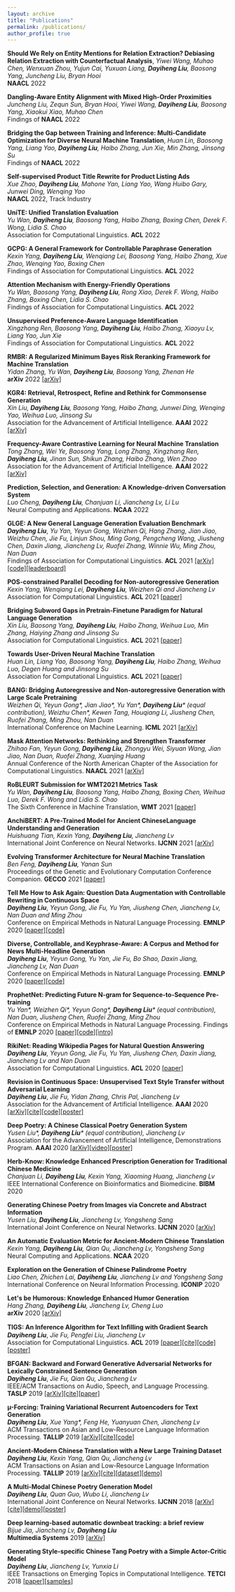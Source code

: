```yaml
---
layout: archive
title: "Publications"
permalink: /publications/
author_profile: true
---
```

**Should We Rely on Entity Mentions for Relation Extraction? Debiasing Relation Extraction with Counterfactual Analysis**, *Yiwei Wang, Muhao Chen, Wenxuan Zhou, Yujun Cai, Yuxuan Liang, **Dayiheng Liu**, Baosong Yang, Juncheng Liu, Bryan Hooi*  
**NAACL** 2022 

**Dangling-Aware Entity Alignment with Mixed High-Order Proximities**  
*Juncheng Liu, Zequn Sun, Bryan Hooi, Yiwei Wang, **Dayiheng Liu**, Baosong Yang, Xiaokui Xiao, Muhao Chen*  
Findings of **NAACL** 2022 

**Bridging the Gap between Training and Inference: Multi-Candidate Optimization for Diverse Neural Machine Translation**, *Huan Lin, Baosong Yang, Liang Yao, **Dayiheng Liu**, Haibo Zhang, Jun Xie, Min Zhang, Jinsong Su*  
Findings of **NAACL** 2022 

**Self-supervised Product Title Rewrite for Product Listing Ads**  
*Xue Zhao, **Dayiheng Liu**, Mahone Yan, Liang Yao, Wang Huibo Gary, Junwei Ding, Wenqing Yao*  
**NAACL** 2022, Track Industry

**UniTE: Unified Translation Evaluation**  
*Yu Wan, **Dayiheng Liu**, Baosong Yang, Haibo Zhang, Boxing Chen, Derek F. Wong, Lidia S. Chao*  
Association for Computational Linguistics. **ACL** 2022  

**GCPG: A General Framework for Controllable Paraphrase Generation**  
*Kexin Yang, **Dayiheng Liu**, Wenqiang Lei, Baosong Yang, Haibo Zhang, Xue Zhao, Wenqing Yao, Boxing Chen*  
Findings of Association for Computational Linguistics. **ACL** 2022  

**Attention Mechanism with Energy-Friendly Operations**  
*Yu Wan, Baosong Yang, **Dayiheng Liu**, Rong Xiao, Derek F. Wong, Haibo Zhang, Boxing Chen, Lidia S. Chao*  
Findings of Association for Computational Linguistics. **ACL** 2022  

**Unsupervised Preference-Aware Language Identification**  
*Xingzhang Ren, Baosong Yang, **Dayiheng Liu**, Haibo Zhang, Xiaoyu Lv, Liang Yao, Jun Xie*  
Findings of Association for Computational Linguistics. **ACL** 2022   

**RMBR: A Regularized Minimum Bayes Risk Reranking Framework for Machine Translation**  
*Yidan Zhang, Yu Wan, **Dayiheng Liu**, Baosong Yang, Zhenan He*  
**arXiv** 2022 [[arXiv]](https://arxiv.org/abs/2203.00201) 

**KGR4: Retrieval, Retrospect, Refine and Rethink for Commonsense Generation**  
*Xin Liu, **Dayiheng Liu**, Baosong Yang, Haibo Zhang, Junwei Ding, Wenqing Yao, Weihua Luo, Jinsong Su*  
Association for the Advancement of Artificial Intelligence. **AAAI** 2022 [[arXiv]](https://arxiv.org/abs/2112.08266)

**Frequency-Aware Contrastive Learning for Neural Machine Translation**  
*Tong Zhang, Wei Ye, Baosong Yang, Long Zhang, Xingzhang Ren, **Dayiheng Liu**, Jinan Sun, Shikun Zhang, Haibo Zhang, Wen Zhao*  
Association for the Advancement of Artificial Intelligence. **AAAI** 2022 [[arXiv]](https://arxiv.org/abs/2112.14484)

**Prediction, Selection, and Generation: A Knowledge-driven Conversation System**   
*Luo Cheng, **Dayiheng Liu**, Chanjuan Li, Jiancheng Lv, Li Lu*   
Neural Computing and Applications. **NCAA** 2022   

**GLGE: A New General Language Generation Evaluation Benchmark**   
***Dayiheng Liu***, *Yu Yan, Yeyun Gong, Weizhen Qi, Hang Zhang, Jian Jiao, Weizhu Chen, Jie Fu, Linjun Shou, Ming Gong, Pengcheng Wang, Jiusheng Chen, Daxin Jiang, Jiancheng Lv, Ruofei Zhang, Winnie Wu, Ming Zhou, Nan Duan*  
Findings of Association for Computational Linguistics. **ACL** 2021 [[arXiv]](https://arxiv.org/abs/2011.11928)[[code]](https://github.com/microsoft/glge)[[leaderboard]](https://microsoft.github.io/glge/)

**POS-constrained Parallel Decoding for Non-autoregressive Generation**   
*Kexin Yang, Wenqiang Lei, **Dayiheng Liu**, Weizhen Qi and Jiancheng Lv*  
Association for Computational Linguistics. **ACL** 2021 [[paper]](https://aclanthology.org/2021.acl-long.467.pdf)

**Bridging Subword Gaps in Pretrain-Finetune Paradigm for Natural Language Generation**   
*Xin Liu, Baosong Yang, **Dayiheng Liu**, Haibo Zhang, Weihua Luo, Min Zhang, Haiying Zhang and Jinsong Su*  
Association for Computational Linguistics. **ACL** 2021 [[paper]](https://aclanthology.org/2021.acl-long.468.pdf)

**Towards User-Driven Neural Machine Translation**   
*Huan Lin, Liang Yao, Baosong Yang, **Dayiheng Liu**, Haibo Zhang, Weihua Luo, Degen Huang and Jinsong Su*  
Association for Computational Linguistics. **ACL** 2021 [[paper]](https://aclanthology.org/2021.acl-long.310.pdf)

**BANG: Bridging Autoregressive and Non-autoregressive Generation with Large Scale Pretraining**   
*Weizhen Qi, Yeyun Gong\*, Jian Jiao\*, Yu Yan\*, **Dayiheng Liu**\* (equal contribution), Weizhu Chen\*, Kewen Tang, Houqiang Li, Jiusheng Chen, Ruofei Zhang, Ming Zhou, Nan Duan*  
International Conference on Machine Learning. **ICML** 2021 [[arXiv]](https://arxiv.org/abs/2012.15525)

**Mask Attention Networks: Rethinking and Strengthen Transformer**   
*Zhihao Fan, Yeyun Gong, **Dayiheng Liu**, Zhongyu Wei, Siyuan Wang, Jian Jiao, Nan Duan, Ruofei Zhang, Xuanjing Huang*  
Annual Conference of the North American Chapter of the Association for Computational Linguistics. **NAACL** 2021 [[arXiv]](https://arxiv.org/abs/2103.13597)

**RoBLEURT Submission for WMT2021 Metrics Task**  
*Yu Wan, **Dayiheng Liu**, Baosong Yang, Haibo Zhang, Boxing Chen, Weihua Luo, Derek F. Wong and Lidia S. Chao*  
The Sixth Conference in Machine Translation, **WMT** 2021 [[paper]](https://aclanthology.org/2021.wmt-1.114/)

**AnchiBERT: A Pre-Trained Model for Ancient ChineseLanguage Understanding and Generation**  
*Huishuang Tian, Kexin Yang, **Dayiheng Liu**, Jiancheng Lv*  
International Joint Conference on Neural Networks. **IJCNN** 2021 [[arXiv]](https://arxiv.org/abs/2009.11473) 

**Evolving Transformer Architecture for Neural Machine Translation**  
*Ben Feng, **Dayiheng Liu**, Yanan Sun*  
Proceedings of the Genetic and Evolutionary Computation Conference Companion. **GECCO** 2021 [[paper]](https://dl.acm.org/doi/abs/10.1145/3449726.3459441) 

**Tell Me How to Ask Again: Question Data Augmentation with Controllable Rewriting in Continuous Space**   
***Dayiheng Liu***, *Yeyun Gong, Jie Fu, Yu Yan, Jiusheng Chen, Jiancheng Lv, Nan Duan and Ming Zhou*  
Conference on Empirical Methods in Natural Language Processing. **EMNLP** 2020 [[paper]](https://www.aclweb.org/anthology/2020.emnlp-main.467.pdf)[[code]](https://github.com/dayihengliu/CRQDA)

**Diverse, Controllable, and Keyphrase-Aware: A Corpus and Method for News Multi-Headline Generation**   
***Dayiheng Liu***, *Yeyun Gong, Yu Yan, Jie Fu, Bo Shao, Daxin Jiang, Jiancheng Lv, Nan Duan*   
Conference on Empirical Methods in Natural Language Processing. **EMNLP** 2020 [[paper]](https://www.aclweb.org/anthology/2020.emnlp-main.505.pdf)[[code]](https://github.com/dayihengliu/KeyMultiHeadline)

**ProphetNet: Predicting Future N-gram for Sequence-to-Sequence Pre-training**  
*Yu Yan\*, Weizhen Qi\*, Yeyun Gong\*, **Dayiheng Liu**\* (equal contribution), Nan Duan, Jiusheng Chen, Ruofei Zhang, Ming Zhou*  
Conference on Empirical Methods in Natural Language Processing. Findings of **EMNLP** 2020 [[paper]](https://www.aclweb.org/anthology/2020.findings-emnlp.217.pdf)[[code]](https://github.com/microsoft/ProphetNet)[[intro]](https://www.msra.cn/zh-cn/news/features/prophetnet)
 
**RikiNet: Reading Wikipedia Pages for Natural Question Answering**  
***Dayiheng Liu***, *Yeyun Gong, Jie Fu, Yu Yan, Jiusheng Chen, Daxin Jiang, Jiancheng Lv and Nan Duan*  
Association for Computational Linguistics. **ACL** 2020 [[paper]](https://www.aclweb.org/anthology/2020.acl-main.604/)  

**Revision in Continuous Space: Unsupervised Text Style Transfer without Adversarial Learning**  
***Dayiheng Liu***, *Jie Fu, Yidan Zhang, Chris	Pal, Jiancheng Lv*   
Association for the Advancement of Artificial Intelligence. **AAAI** 2020 [[arXiv]](https://arxiv.org/abs/1905.12304)[[cite]](https://dayihengliu.github.io/publications/liu19style.bib)[[code]](https://github.com/dayihengliu/Fine-Grained-Style-Transfer)[[poster]](https://dayihengliu.github.io/talks/AAAI20Poster.pdf) 

**Deep Poetry: A Chinese Classical Poetry Generation System**  
*Yusen Liu\*, **Dayiheng Liu**\* (equal contribution), Jiancheng Lv*  
 Association for the Advancement of Artificial Intelligence, Demonstrations Program. **AAAI** 2020 [[arXiv]](https://arxiv.org/abs/1911.08212)[[video]](https://youtu.be/jD1R_u9TA3M)[[poster]](https://dayihengliu.github.io/talks/AAAI20Demo.pdf)

**Herb-Know: Knowledge Enhanced Prescription Generation for Traditional Chinese Medicine**  
*Chanjuan Li, **Dayiheng Liu**, Kexin Yang, Xiaoming Huang, Jiancheng Lv*  
IEEE International Conference on Bioinformatics and Biomedicine. **BIBM** 2020

**Generating Chinese Poetry from Images via Concrete and Abstract Information**  
*Yusen Liu, **Dayiheng Liu**, Jiancheng Lv, Yongsheng Sang*  
International Joint Conference on Neural Networks. **IJCNN** 2020 [[arXiv]](https://arxiv.org/abs/2003.10773)

**An Automatic Evaluation Metric for Ancient-Modern Chinese Translation**  
*Kexin Yang, **Dayiheng Liu**, Qian Qu, Jiancheng Lv, Yongsheng Sang*  
Neural Computing and Applications. **NCAA** 2020

**Exploration on the Generation of Chinese Palindrome Poetry**  
*Liao Chen, Zhichen Lai, **Dayiheng Liu**, Jiancheng Lv and Yongsheng Sang*  
International Conference on Neural Information Processing. **ICONIP** 2020  

**Let's be Humorous: Knowledge Enhanced Humor Generation**  
*Hang Zhang, **Dayiheng Liu**, Jiancheng Lv, Cheng Luo*  
**arXiv** 2020 [[arXiv]](https://arxiv.org/abs/2004.13317)  

**TIGS: An Inference Algorithm for Text Inﬁlling with Gradient Search**  
***Dayiheng Liu***, *Jie Fu, Pengfei Liu, Jiancheng Lv*   
Association for Computational Linguistics. **ACL** 2019 [[paper]](https://www.aclweb.org/anthology/P19-1406.pdf)[[cite]](https://dayihengliu.github.io/publications/liu19filling.bib)[[code]](https://github.com/dayihengliu/Text-Infilling-Gradient-Search)[[poster]](https://dayihengliu.github.io/talks/ACL19.pdf)  

**BFGAN: Backward and Forward Generative Adversarial Networks for Lexically Constrained Sentence Generation**    
***Dayiheng Liu***, *Jie Fu, Qian Qu, Jiancheng Lv*  
IEEE/ACM Transactions on Audio, Speech, and Language Processing. **TASLP** 2019 [[arXiv]](https://arxiv.org/abs/1806.08097)[[cite]](https://dayihengliu.github.io/publications/liu18bfgan.bib)[[paper]](https://ieeexplore.ieee.org/document/8846084)  

**µ-Forcing: Training Variational Recurrent Autoencoders for Text Generation**  
***Dayiheng Liu***, *Xue Yang\*, Feng He, Yuanyuan Chen, Jiancheng Lv*  
ACM Transactions on Asian and Low-Resource Language Information Processing. **TALLIP** 2019 [[arXiv]](https://arxiv.org/abs/1905.10072)[[cite]](https://dayihengliu.github.io/publications/liu19vae.bib)[[code]](https://github.com/dayihengliu/Mu-Forcing-VRAE)

**Ancient-Modern Chinese Translation with a New Large Training Dataset**  
***Dayiheng Liu***, *Kexin Yang, Qian Qu, Jiancheng Lv*  
ACM Transactions on Asian and Low-Resource Language Information Processing. **TALLIP** 2019 [[arXiv]](https://arxiv.org/abs/1808.03738)[[cite]](https://dayihengliu.github.io/publications/liu19ancient.bib)[[dataset]](https://github.com/dayihengliu/a2m_chineseNMT)[[demo]](http://translation.dicalab.cn/ancient)     

**A Multi-Modal Chinese Poetry Generation Model**  
***Dayiheng Liu***, *Quan Guo, Wubo Li, Jiancheng Lv*  
International Joint Conference on Neural Networks. **IJCNN** 2018 [[arXiv]](https://arxiv.org/abs/1806.09792v1)[[cite]](https://dayihengliu.github.io/publications/liu18multi.bib)[[demo](https://poem.dicalab.cn/)][[poster]](https://dayihengliu.github.io/talks/IJCNN2018.pdf)

**Deep learning-based automatic downbeat tracking: a brief review**  
*Bijue Jia, Jiancheng Lv, **Dayiheng Liu***  
**Multimedia Systems** 2019 [[arXiv]](https://arxiv.org/pdf/1906.03870.pdf)

**Generating Style-specific Chinese Tang Poetry with a Simple Actor-Critic Model**  
***Dayiheng Liu***, *Jiancheng Lv, Yunxia Li*  
IEEE Transactions on Emerging Topics in Computational Intelligence. **TETCI** 2018 [[paper]](https://ieeexplore.ieee.org/document/8482485)[[samples]](https://drive.google.com/open?id=10vAC7MweWwjdWohMe64m2imia1DBCq8o) 

